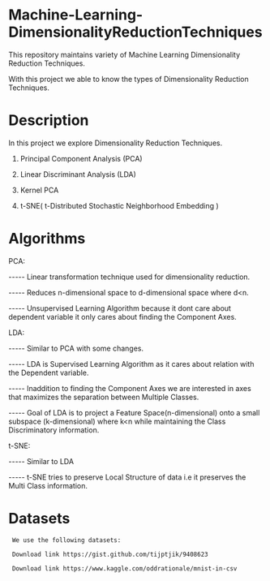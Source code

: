 # Machine-Learning-DimensionalityReductionTechniques

This repository maintains variety of Machine Learning Dimensionality Reduction Techniques.

With this project we able to know the types of Dimensionality Reduction Techniques.

# Description

In this project we explore Dimensionality Reduction Techniques.

1) Principal Component Analysis (PCA)

2) Linear Discriminant Analysis (LDA)

3) Kernel PCA

4) t-SNE( t-Distributed Stochastic Neighborhood Embedding )

# Algorithms

PCA:

   ----- Linear transformation technique used for dimensionality reduction.
   
   ----- Reduces n-dimensional space to d-dimensional space where d<n.
   
   ----- Unsupervised Learning Algorithm because it dont care about dependent variable it only cares about finding the Component Axes.
   
 LDA:
 
   ----- Similar to PCA with some changes.
 
   ----- LDA is Supervised Learning Algorithm as it cares about relation with the Dependent variable.
 
   ----- Inaddition to finding the Component Axes we are interested in axes that maximizes the separation between Multiple Classes.
 
   ----- Goal of LDA is to project a Feature Space(n-dimensional) onto a small subspace (k-dimensional) where k<n while maintaining the Class Discriminatory information.
                                                                                                                
 t-SNE:
                                                                                                                
   ----- Similar to LDA
                                                                                                                
   ----- t-SNE tries to preserve Local Structure of data i.e it preserves the Multi Class information. 
                                                                                                                  
                                                                                                                  
   # Datasets
   
     We use the following datasets:
                                                                                                                  
     Download link https://gist.github.com/tijptjik/9408623
                                                                                                                  
     Download link https://www.kaggle.com/oddrationale/mnist-in-csv
                                                                                                                  
                                                                                                      

